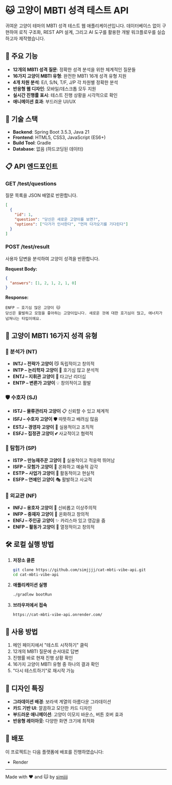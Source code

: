 # 🐱 고양이 MBTI 성격 테스트 API

귀여운 고양이 테마의 MBTI 성격 테스트 웹 애플리케이션입니다.
데이터베이스 없이 구현하여 로직 구조화, REST API 설계, 그리고 AI 도구를 활용한 개발 워크플로우를 실습하고자 제작했습니다.

## 🌟 주요 기능

- **12개의 MBTI 성격 질문**: 정확한 성격 분석을 위한 체계적인 질문들
- **16가지 고양이 MBTI 유형**: 완전한 MBTI 16개 성격 유형 지원
- **4개 차원 분석**: E/I, S/N, T/F, J/P 각 차원별 정확한 분석
- **반응형 웹 디자인**: 모바일/데스크톱 모두 지원
- **실시간 진행률 표시**: 테스트 진행 상황을 시각적으로 확인
- **애니메이션 효과**: 부드러운 UI/UX

## 🚀 기술 스택

- **Backend**: Spring Boot 3.5.3, Java 21
- **Frontend**: HTML5, CSS3, JavaScript (ES6+)
- **Build Tool**: Gradle
- **Database**: 없음 (하드코딩된 데이터)

## 📋 API 엔드포인트

### GET /test/questions
질문 목록을 JSON 배열로 반환합니다.

```json
[
  {
    "id": 1,
    "question": "당신은 새로운 고양이를 보면?",
    "options": ["다가가 인사한다", "먼저 다가오기를 기다린다"]
  }
]
```

### POST /test/result
사용자 답변을 분석하여 고양이 성격을 반환합니다.

**Request Body:**
```json
{
  "answers": [1, 2, 1, 2, 1, 0]
}
```

**Response:**
```
ENFP – 호기심 많은 고양이 🐱
당신은 활발하고 모험을 좋아하는 고양이입니다. 새로운 것에 대한 호기심이 많고, 에너지가 넘쳐나는 타입이에요.
```

## 🐾 고양이 MBTI 16가지 성격 유형

### 🧠 분석가 (NT)
- **INTJ – 전략가 고양이** 😼 독립적이고 창의적
- **INTP – 논리학자 고양이** 🤔 호기심 많고 분석적  
- **ENTJ – 지휘관 고양이** 👑 타고난 리더십
- **ENTP – 변론가 고양이** 💡 창의적이고 활발

### 🛡️ 수호자 (SJ)  
- **ISTJ – 물류관리자 고양이** 📋 신뢰할 수 있고 체계적
- **ISFJ – 수호자 고양이** 🛡️ 따뜻하고 배려심 많음
- **ESTJ – 경영자 고양이** 💼 실용적이고 조직적
- **ESFJ – 집정관 고양이** 💕 사교적이고 협력적

### 🎨 탐험가 (SP)
- **ISTP – 만능재주꾼 고양이** 🔧 실용적이고 적응력 뛰어남
- **ISFP – 모험가 고양이** 🎨 온화하고 예술적 감각
- **ESTP – 사업가 고양이** 🎯 활동적이고 현실적
- **ESFP – 연예인 고양이** 🎭 활발하고 사교적

### 🌟 외교관 (NF)
- **INFJ – 옹호자 고양이** 🌙 신비롭고 이상주의적
- **INFP – 중재자 고양이** 🌸 온화하고 창의적
- **ENFJ – 주인공 고양이** ✨ 카리스마 있고 영감을 줌
- **ENFP – 활동가 고양이** 🌈 열정적이고 창의적

## 🛠 로컬 실행 방법

1. **저장소 클론**
   ```bash
   git clone https://github.com/simjjjj/cat-mbti-vibe-api.git
   cd cat-mbti-vibe-api
   ```

2. **애플리케이션 실행**
   ```bash
   ./gradlew bootRun
   ```

3. **브라우저에서 접속**
   ```
   https://cat-mbti-vibe-api.onrender.com/
   ```

## 📱 사용 방법

1. 메인 페이지에서 "테스트 시작하기" 클릭
2. 12개의 MBTI 질문에 순서대로 답변
3. 진행률 바로 현재 진행 상황 확인
4. 16가지 고양이 MBTI 유형 중 하나의 결과 확인
5. "다시 테스트하기"로 재시작 가능

## 🎨 디자인 특징

- **그라데이션 배경**: 보라색 계열의 아름다운 그라데이션
- **카드 기반 UI**: 깔끔하고 모던한 카드 디자인
- **부드러운 애니메이션**: 고양이 이모지 바운스, 버튼 호버 효과
- **반응형 레이아웃**: 다양한 화면 크기에 최적화

## 🚀 배포

이 프로젝트는 다음 플랫폼에 배포를 진행하였습니다:
- Render

---

Made with ❤️ and 🐱 by [simjjjj](https://github.com/simjjjj)
